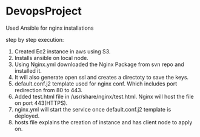 # DevopsProject

Used Ansible for nginx installations

step by step execution:

1. Created Ec2 instance in aws using S3.
2. Installs ansible on local node.
3. Using Nginx.yml downloaded the Nginx Package from svn repo and installed it.
4. It will also generate open ssl and creates a directoty to save the keys.
5. default.conf.j2 template used for nginx conf. Which includes port redirection from 80 to 443.
6. Added test.html file in /usr/share/nginx/test.html. Nginx will host the file on port 443(HTTPS).
7. nginx.yml will start the service once default.conf.j2 template is deployed.
8. hosts file explains the creation of instance and has client node to apply on.
